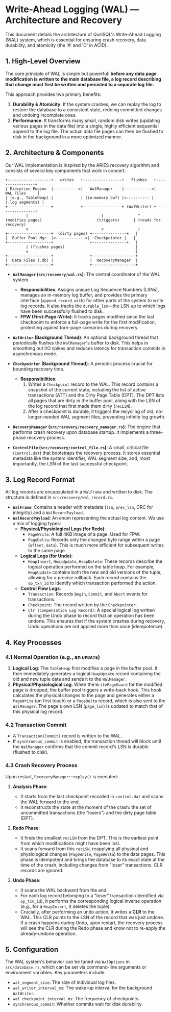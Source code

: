 # Write-Ahead Logging (WAL) — Architecture and Recovery

This document details the architecture of QuillSQL's Write-Ahead Logging (WAL) system, which is essential for ensuring crash recovery, data durability, and atomicity (the 'A' and 'D' in ACID).

## 1. High-Level Overview

The core principle of WAL is simple but powerful: **before any data page modification is written to the main database file, a log record describing that change must first be written and persisted to a separate log file.**

This approach provides two primary benefits:
1.  **Durability & Atomicity**: If the system crashes, we can replay the log to restore the database to a consistent state, redoing committed changes and undoing incomplete ones.
2.  **Performance**: It transforms many small, random disk writes (updating various pages in the data file) into a single, highly efficient sequential append to the log file. The actual data file pages can then be flushed to disk in the background in a more optimized manner.

## 2. Architecture & Components

Our WAL implementation is inspired by the ARIES recovery algorithm and consists of several key components that work in concert.

```
+-------------------+   writes   +-----------------+   flushes   +-----------------+
| Execution Engine  |----------->|   WalManager    |------------>|   WAL Files     |
| (e.g., TableHeap) |            | (in-memory buf) |<---------- | (.log segments) |
+-------------------+            +-----------------+ (WalWriter) +-----------------+
         |                                |               ^
(modifies pages)                        (triggers)      | (reads for recovery)
         v                                v               |
+-------------------+  (dirty pages) +---------------+   |
|  Buffer Pool Mgr  |<------------->|  Checkpointer |   |
+-------------------+                +---------------+   |
         | (flushes pages)                               |
         v                                               |
+-------------------+                +-------------------+
|  Data Files (.db) |                |  RecoveryManager  |
+-------------------+                +-------------------+
```

-   **`WalManager` (`src/recovery/wal.rs`)**: The central coordinator of the WAL system.
    -   **Responsibilities**: Assigns unique Log Sequence Numbers (LSNs), manages an in-memory log buffer, and provides the primary interface (`append_record_with`) for other parts of the system to write log records. It also tracks the `durable_lsn`—the LSN up to which logs have been successfully flushed to disk.
    -   **FPW (First-Page-Write)**: It tracks pages modified since the last checkpoint to enforce a full-page write for the first modification, protecting against torn-page scenarios during recovery.

-   **`WalWriter` (Background Thread)**: An optional background thread that periodically flushes the `WalManager`'s buffer to disk. This helps in smoothing out I/O spikes and reduces latency for transaction commits in asynchronous mode.

-   **`Checkpointer` (Background Thread)**: A periodic process crucial for bounding recovery time.
    -   **Responsibilities**:
        1.  Writes a `Checkpoint` record to the WAL. This record contains a snapshot of the current state, including the list of active transactions (ATT) and the Dirty Page Table (DPT). The DPT lists all pages that are dirty in the buffer pool, along with the LSN of the log record that first made them dirty (`recLSN`).
        2.  After a checkpoint is durable, it triggers the recycling of old, no-longer-needed WAL segment files, preventing infinite log growth.

-   **`RecoveryManager` (`src/recovery/recovery_manager.rs`)**: The engine that performs crash recovery upon database startup. It implements a three-phase recovery process.

-   **`ControlFile` (`src/recovery/control_file.rs`)**: A small, critical file (`control.dat`) that bootstraps the recovery process. It stores essential metadata like the system identifier, WAL segment size, and, most importantly, the LSN of the last successful checkpoint.

## 3. Log Record Format

All log records are encapsulated in a `WalFrame` and written to disk. The structure is defined in `src/recovery/wal_record.rs`.

-   **`WalFrame`**: Contains a header with metadata (`lsn`, `prev_lsn`, CRC for integrity) and a `WalRecordPayload`.
-   **`WalRecordPayload`**: An enum representing the actual log content. We use a mix of logging types:
    -   **Physical/Physiological Logs (for Redo)**:
        -   `PageWrite`: A full 4KB image of a page. Used for FPW.
        -   `PageDelta`: Records only the changed byte range within a page (`offset`, `data`). This is much more efficient for subsequent writes to the same page.
    -   **Logical Logs (for Undo)**:
        -   `HeapInsert`, `HeapUpdate`, `HeapDelete`: These records describe the logical operation performed on the table heap. For example, `HeapUpdate` contains both the new and old versions of the tuple, allowing for a precise rollback. Each record contains the `op_txn_id` to identify which transaction performed the action.
    -   **Control Flow Logs**:
        -   `Transaction`: Records `Begin`, `Commit`, and `Abort` events for transactions.
        -   `Checkpoint`: The record written by the `Checkpointer`.
        -   `Clr (Compensation Log Record)`: A special logical log written during the Undo phase to record that an operation has been undone. This ensures that if the system crashes during recovery, Undo operations are not applied more than once (idempotence).

## 4. Key Processes

### 4.1 Normal Operation (e.g., an `UPDATE`)

1.  **Logical Log**: The `TableHeap` first modifies a page in the buffer pool. It then immediately generates a logical `HeapUpdate` record containing the old and new tuple data and sends it to the `WalManager`.
2.  **Physical/Physiological Log**: When the `WritePageGuard` for the modified page is dropped, the buffer pool triggers a write-back hook. This hook calculates the physical changes to the page and generates either a `PageWrite` (on first touch) or a `PageDelta` record, which is also sent to the `WalManager`. The page's own LSN (`page_lsn`) is updated to match that of this physical log record.

### 4.2 Transaction Commit

-   A `Transaction(Commit)` record is written to the WAL.
-   If `synchronous_commit` is enabled, the transaction thread will block until the `WalManager` confirms that the commit record's LSN is durable (flushed to disk).

### 4.3 Crash Recovery Process

Upon restart, `RecoveryManager::replay()` is executed:

1.  **Analysis Phase**:
    -   It starts from the last checkpoint recorded in `control.dat` and scans the WAL forward to the end.
    -   It reconstructs the state at the moment of the crash: the set of uncommitted transactions (the "losers") and the dirty page table (DPT).

2.  **Redo Phase**:
    -   It finds the smallest `recLSN` from the DPT. This is the earliest point from which modifications might have been lost.
    -   It scans forward from this `recLSN`, reapplying all physical and physiological changes (`PageWrite`, `PageDelta`) to the data pages. This phase is idempotent and brings the database to its exact state at the time of the crash, including changes from "loser" transactions. CLR records are ignored.

3.  **Undo Phase**:
    -   It scans the WAL backward from the end.
    -   For each log record belonging to a "loser" transaction (identified via `op_txn_id`), it performs the corresponding logical inverse operation (e.g., for a `HeapInsert`, it deletes the tuple).
    -   Crucially, after performing an undo action, it writes a **CLR** to the WAL. This CLR points to the LSN of the record that was just undone. If a crash happens during Undo, upon restart, the recovery process will see the CLR during the Redo phase and know not to re-apply the already-undone operation.

## 5. Configuration

The WAL system's behavior can be tuned via `WalOptions` in `src/database.rs`, which can be set via command-line arguments or environment variables. Key parameters include:
-   `wal_segment_size`: The size of individual log files.
-   `wal_writer_interval_ms`: The wake-up interval for the background `WalWriter`.
-   `wal_checkpoint_interval_ms`: The frequency of checkpoints.
-   `synchronous_commit`: Whether commits wait for disk durability.
